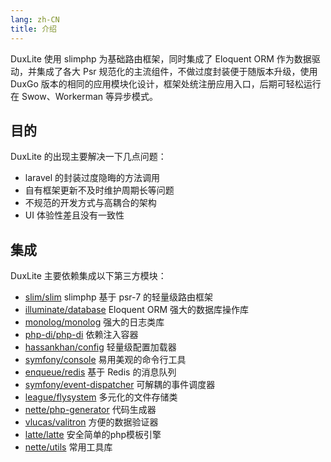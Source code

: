 ```yaml
---
lang: zh-CN
title: 介绍
---
```


DuxLite 使用 slimphp 为基础路由框架，同时集成了 Eloquent ORM 作为数据驱动，并集成了各大 Psr 规范化的主流组件，不做过度封装便于随版本升级，使用 DuxGo 版本的相同的应用模块化设计，框架处统注册应用入口，后期可轻松运行在 Swow、Workerman 等异步模式。

## 目的

DuxLite 的出现主要解决一下几点问题：
- laravel 的封装过度隐晦的方法调用
- 自有框架更新不及时维护周期长等问题
- 不规范的开发方式与高耦合的架构
- UI 体验性差且没有一致性

## 集成

DuxLite 主要依赖集成以下第三方模块：

- [slim/slim](https://github.com/slimphp/Slim) slimphp 基于 psr-7 的轻量级路由框架
- [illuminate/database](https://github.com/illuminate/database) Eloquent ORM 强大的数据库操作库
- [monolog/monolog](https://github.com/Seldaek/monolog) 强大的日志类库
- [php-di/php-di](https://github.com/PHP-DI/PHP-DI) 依赖注入容器
- [hassankhan/config](https://github.com/hassankhan/config) 轻量级配置加载器
- [symfony/console](https://packagist.org/packages/symfony/console) 易用美观的命令行工具
- [enqueue/redis](https://github.com/symfony/console) 基于 Redis 的消息队列
- [symfony/event-dispatcher](https://github.com/symfony/event-dispatcher) 可解耦的事件调度器
- [league/flysystem](https://github.com/thephpleague/flysystem) 多元化的文件存储类
- [nette/php-generator](https://github.com/nette/php-generator) 代码生成器
- [vlucas/valitron](https://github.com/vlucas/valitron) 方便的数据验证器
- [latte/latte](https://github.com/nette/latte) 安全简单的php模板引擎
- [nette/utils](https://github.com/nette/utils) 常用工具库